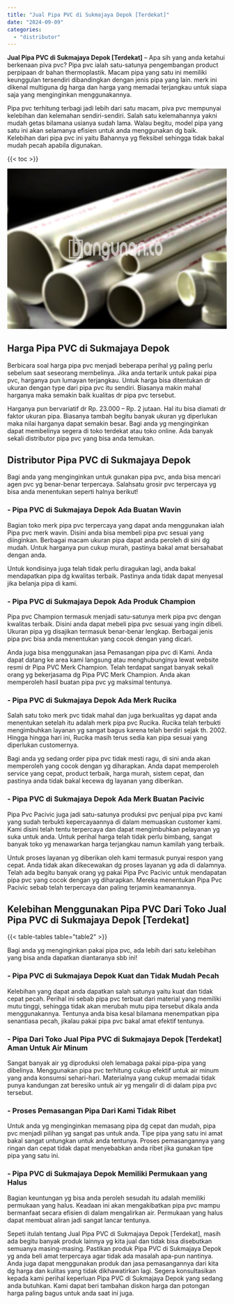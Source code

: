 ```yaml
---
title: "Jual Pipa PVC di Sukmajaya Depok [Terdekat]"
date: "2024-09-09"
categories: 
  - "distributor"
---
```


**Jual Pipa PVC di Sukmajaya Depok \[Terdekat\]** – Apa sih yang anda ketahui berkenaan piva pvc? Pipa pvc ialah satu-satunya pengembangan product perpipaan dr bahan thermoplastik. Macam pipa yang satu ini memiliki keunggulan tersendiri dibandingkan dengan jenis pipa yang lain. merk ini dikenal multiguna dg harga dan harga yang memadai terjangkau untuk siapa saja yang menginginkan menggunakannya.

Pipa pvc terhitung terbagi jadi lebih dari satu macam, piva pvc mempunyai kelebihan dan kelemahan sendiri-sendiri. Salah satu kelemahannya yakni mudah getas bilamana usianya sudah lama. Walau begitu, model pipa yang satu ini akan selamanya efisien untuk anda menggunakan dg baik. Kelebihan dari pipa pvc ini yaitu Bahannya yg fleksibel sehingga tidak bakal mudah pecah apabila digunakan.

{{< toc >}}

![Jual Pipa PVC di Sukmajaya Depok [Terdekat]](/images/jaul-pipa-pvc-24.png)

## Harga Pipa PVC di Sukmajaya Depok

Berbicara soal harga pipa pvc menjadi beberapa perihal yg paling perlu sebelum saat seseorang membelinya. Jika anda tertarik untuk pakai pipa pvc, harganya pun lumayan terjangkau. Untuk harga bisa ditentukan dr ukuran dengan type dari pipa pvc itu sendiri. Biasanya makin mahal harganya maka semakin baik kualitas dr pipa pvc tersebut.

Harganya pun bervariatif dr Rp. 23.000 – Rp. 2 jutaan. Hal itu bisa diamati dr faktor ukuran pipa. Biasanya tambah begitu banyak ukuran yg diperlukan maka nilai harganya dapat semakin besar. Bagi anda yg menginginkan dapat membelinya segera di toko terdekat atau toko online. Ada banyak sekali distributor pipa pvc yang bisa anda temukan.

## Distributor Pipa PVC di Sukmajaya Depok

Bagi anda yang menginginkan untuk gunakan pipa pvc, anda bisa mencari agen pvc yg benar-benar terpercaya. Salahsatu grosir pvc terpercaya yg bisa anda menentukan seperti halnya berikut!

### \- Pipa PVC di Sukmajaya Depok Ada Buatan Wavin

Bagian toko merk pipa pvc terpercaya yang dapat anda menggunakan ialah Pipa pvc merk wavin. Disini anda bisa membeli pipa pvc sesuai yang diinginkan. Berbagai macam ukuran pipa dapat anda peroleh di sini dg mudah. Untuk harganya pun cukup murah, pastinya bakal amat bersahabat dengan anda.

Untuk kondisinya juga telah tidak perlu diragukan lagi, anda bakal mendapatkan pipa dg kwalitas terbaik. Pastinya anda tidak dapat menyesal jika belanja pipa di kami.

### \- Pipa PVC di Sukmajaya Depok Ada Produk Champion

Pipa pvc Champion termasuk menjadi satu-satunya merk pipa pvc dengan kwalitas terbaik. Disini anda dapat mebeli pipa pvc sesuai yang ingin dibeli. Ukuran pipa yg disajikan termasuk benar-benar lengkap. Berbagai jenis pipa pvc bisa anda menentukan yang cocok dengan yang dicari.

Anda juga bisa menggunakan jasa Pemasangan pipa pvc di Kami. Anda dapat datang ke area kami langsung atau menghubunginya lewat website resmi dr Pipa PVC Merk Champion. Telah terdapat sangat banyak sekali orang yg bekerjasama dg Pipa PVC Merk Champion. Anda akan memperoleh hasil buatan pipa pvc yg maksimal tentunya.

### \- Pipa PVC di Sukmajaya Depok Ada Merk Rucika

Salah satu toko merk pvc tidak mahal dan juga berkualitas yg dapat anda menentukan setelah itu adalah merk pipa pvc Rucika. Rucika telah terbukti mengimbuhkan layanan yg sangat bagus karena telah berdiri sejak th. 2002. Hingga hingga hari ini, Rucika masih terus sedia kan pipa sesuai yang diperlukan customernya.

Bagi anda yg sedang order pipa pvc tidak mesti ragu, di sini anda akan memperoleh yang cocok dengan yg diharapkan. Anda dapat memperoleh service yang cepat, product terbaik, harga murah, sistem cepat, dan pastinya anda tidak bakal kecewa dg layanan yang diberikan.

### \- Pipa PVC di Sukmajaya Depok Ada Merk Buatan Pacivic

Pipa Pvc Pacivic juga jadi satu-satunya produksi pvc penjual pipa pvc kami yang sudah terbukti kepercayaannya di dalam memuaskan customer kami. Kami disini telah tentu terpercaya dan dapat mengimbuhkan pelayanan yg suka untuk anda. Untuk perihal harga telah tidak perlu bimbang, sangat banyak toko yg menawarkan harga terjangkau namun kamilah yang terbaik.

Untuk proses layanan yg diberikan oleh kami termasuk punyai respon yang cepat. Anda tidak akan dikecewakan dg proses layanan yg ada di dalamnya. Telah ada begitu banyak orang yg pakai Pipa Pvc Pacivic untuk mendapatan pipa pvc yang cocok dengan yg diharapkan. Mereka menentukan Pipa Pvc Pacivic sebab telah terpercaya dan paling terjamin keamanannya.

## Kelebihan Menggunakan Pipa PVC Dari Toko Jual Pipa PVC di Sukmajaya Depok \[Terdekat\]

{{< table-tables table="table2" >}}

Bagi anda yg menginginkan pakai pipa pvc, ada lebih dari satu kelebihan yang bisa anda dapatkan diantaranya sbb ini!

### \- Pipa PVC di Sukmajaya Depok Kuat dan Tidak Mudah Pecah

Kelebihan yang dapat anda dapatkan salah satunya yaitu kuat dan tidak cepat pecah. Perihal ini sebab pipa pvc terbuat dari material yang memiliki mutu tinggi, sehingga tidak akan merubah mutu pipa tersebut dikala anda menggunakannya. Tentunya anda bisa kesal bilamana menempatkan pipa senantiasa pecah, jikalau pakai pipa pvc bakal amat efektif tentunya.

### \- Pipa Dari Toko Jual Pipa PVC di Sukmajaya Depok \[Terdekat\] Aman Untuk Air Minum

Sangat banyak air yg diproduksi oleh lemabaga pakai pipa-pipa yang dibelinya. Menggunakan pipa pvc terhitung cukup efektif untuk air minum yang anda konsumsi sehari-hari. Materialnya yang cukup memadai tidak punya kandungan zat beresiko untuk air yg mengalir di di dalam pipa pvc tersebut.

### \- Proses Pemasangan Pipa Dari Kami Tidak Ribet

Untuk anda yg menginginkan memasang pipa dg cepat dan mudah, pipa pvc menjadi pilihan yg sangat pas untuk anda. Tipe pipa yang satu ini amat bakal sangat untungkan untuk anda tentunya. Proses pemasangannya yang ringan dan cepat tidak dapat menyebabkan anda ribet jika gunakan tipe pipa yang satu ini.

### \- Pipa PVC di Sukmajaya Depok Memiliki Permukaan yang Halus

Bagian keuntungan yg bisa anda peroleh sesudah itu adalah memiliki permukaan yang halus. Keadaan ini akan mengakibatkan pipa pvc mampu bermanfaat secara efisien di dalam mengalirkan air. Permukaan yang halus dapat membuat aliran jadi sangat lancar tentunya.

Sepeti itulah tentang Jual Pipa PVC di Sukmajaya Depok \[Terdekat\], masih ada begitu banyak produk lainnya yg kita jual dan tidak bisa disebutkan semuanya masing-masing. Pastikan produk Pipa PVC di Sukmajaya Depok yg anda beli amat terpercaya agar tidak ada masalah apa-pun nantinya. Anda juga dapat menggunakan produk dan jasa pemasangannya dari kita dg harga dan kulitas yang tidak dikhawatirkan lagi. Segera konsultasikan kepada kami perihal keperluan Pipa PVC di Sukmajaya Depok yang sedang anda butuhkan. Kami dapat beri tambahan diskon harga dan potongan harga paling bagus untuk anda saat ini juga.
